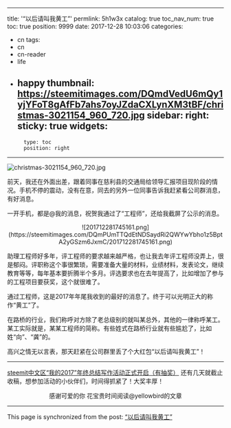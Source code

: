 
---
title: '“以后请叫我黄工”'
permlink: 5h1w3x
catalog: true
toc_nav_num: true
toc: true
position: 9999
date: 2017-12-28 10:03:06
categories:
- cn
tags:
- cn
- cn-reader
- life
- happy
thumbnail: https://steemitimages.com/DQmdVedU6mQy1yjYFoT8gAfFb7ahs7oyJZdaCXLynXM3tBF/christmas-3021154_960_720.jpg
sidebar:
    right:
        sticky: true
widgets:
    -
        type: toc
        position: right
---


![christmas-3021154_960_720.jpg](https://steemitimages.com/DQmdVedU6mQy1yjYFoT8gAfFb7ahs7oyJZdaCXLynXM3tBF/christmas-3021154_960_720.jpg)

前天，我还在外面出差，跟着同事在慈利县的交通局给领导汇报项目现阶段的情况。手机不停的震动，没有在意，同去的另外一位同事告诉我赶紧看公司群消息，有好消息。

一开手机，都是@我的消息，祝贺我通过了“工程师”，还给我截屏了公示的消息。

<center>![201712281745161.png](https://steemitimages.com/DQmPUmTTQdEtNDSaydRi2QWYwYbho1z5BptA2yGSzm6JxmC/201712281745161.png)</center>

助理工程师好多年，评工程师的要求越来越严格，也让我去年评工程师没弄上，很是郁闷。评职称这个事很繁琐，需要准备大量的材料，业绩材料，发表论文，继续教育等等，每年基本要折腾半个多月。评选要求也在去年提高了，比如增加了参与的工程项目要获奖，这个就很难了。

通过工程师，这是2017年年尾我收到的最好的消息了。终于可以光明正大的称作“黄工”了。

在路桥的行业，我们称呼对方除了老总级别的就叫某总外，其他的一律称呼某工。某工实际就是，某某工程师的简称。有些姓式在路桥行业就有些尴尬了，比如姓“向”、“龚”的。

高兴之情无以言表，那天赶紧在公司群里丢了个大红包“以后请叫我黄工”！

---
[steemit中文区“我的2017”年终总结写作活动正式开启（有抽奖）](https://steemit.com/cn/@yellowbird/steemit-2017) 还有几天就截止收稿，想参加活动的小伙伴们，时间得抓紧了！大奖丰厚！

<center>感谢可爱的你
花宝贵时间阅读@yellowbird的文章</center>

- - -

This page is synchronized from the post: [“以后请叫我黄工”](https://steemit.com/@yellowbird/5h1w3x)
